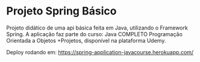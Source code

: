 # Projeto Spring Básico

Projeto didático de uma api básica feita em Java, utilizando
o Framework Spring. 
A aplicação faz parte do curso: Java COMPLETO 
Programação Orientada a Objetos +Projetos, disponível
na plataforma Udemy.

Deploy rodando em:
https://spring-application-javacourse.herokuapp.com/

